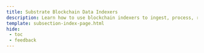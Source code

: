 ```yaml
---
title: Substrate Blockchain Data Indexers
description: Learn how to use blockchain indexers to ingest, process, refine, and query Substrate data on Your Tanssi Substrate ContainerChain.
template: subsection-index-page.html
hide: 
 - toc
 - feedback
---
```

